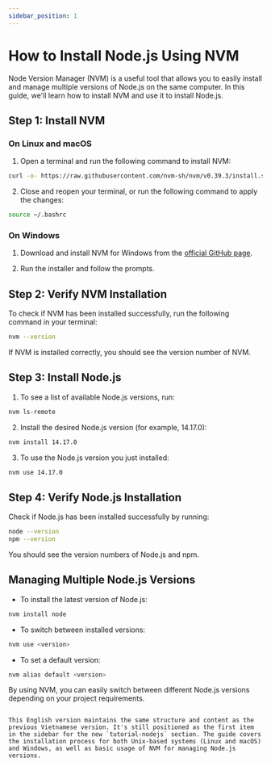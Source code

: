 ```yaml
---
sidebar_position: 1
---
```


# How to Install Node.js Using NVM

Node Version Manager (NVM) is a useful tool that allows you to easily install and manage multiple versions of Node.js on the same computer. In this guide, we'll learn how to install NVM and use it to install Node.js.

## Step 1: Install NVM

### On Linux and macOS

1. Open a terminal and run the following command to install NVM:

```bash
curl -o- https://raw.githubusercontent.com/nvm-sh/nvm/v0.39.3/install.sh | bash
```

2. Close and reopen your terminal, or run the following command to apply the changes:

```bash
source ~/.bashrc
```

### On Windows

1. Download and install NVM for Windows from the [official GitHub page](https://github.com/coreybutler/nvm-windows/releases).

2. Run the installer and follow the prompts.

## Step 2: Verify NVM Installation

To check if NVM has been installed successfully, run the following command in your terminal:

```bash
nvm --version
```

If NVM is installed correctly, you should see the version number of NVM.

## Step 3: Install Node.js

1. To see a list of available Node.js versions, run:

```bash
nvm ls-remote
```

2. Install the desired Node.js version (for example, 14.17.0):

```bash
nvm install 14.17.0
```

3. To use the Node.js version you just installed:

```bash
nvm use 14.17.0
```

## Step 4: Verify Node.js Installation

Check if Node.js has been installed successfully by running:

```bash
node --version
npm --version
```

You should see the version numbers of Node.js and npm.

## Managing Multiple Node.js Versions

- To install the latest version of Node.js:

```bash
nvm install node
```

- To switch between installed versions:

```bash
nvm use <version>
```

- To set a default version:

```bash
nvm alias default <version>
```

By using NVM, you can easily switch between different Node.js versions depending on your project requirements.
```

This English version maintains the same structure and content as the previous Vietnamese version. It's still positioned as the first item in the sidebar for the new `tutorial-nodejs` section. The guide covers the installation process for both Unix-based systems (Linux and macOS) and Windows, as well as basic usage of NVM for managing Node.js versions.